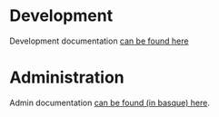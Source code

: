 # Development

Development documentation [can be found here](https://gisaelkartea.github.io/amv2/devs/)

# Administration

Admin documentation [can be found (in basque) here](https://gisaelkartea.github.io/amv2/users/).

